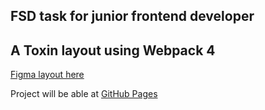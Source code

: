 ## FSD task for junior frontend developer

A Toxin layout using Webpack 4
---
[Figma layout here](https://www.figma.com/file/MumYcKVk9RkKZEG6dR5E3A/FSD-frontend-education-program.-The-2nd-task?node-id=1%3A12)

Project will be able at [GitHub Pages](belkaxoy.github.io)

